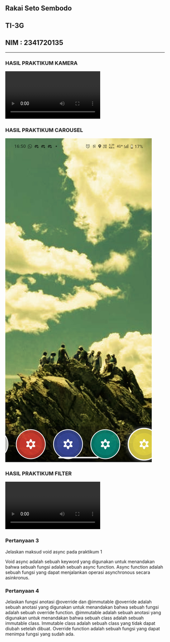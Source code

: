 ## Rakai Seto Sembodo
## TI-3G
## NIM : 2341720135

---

### HASIL PRAKTIKUM KAMERA
![Praktikum 1](img/kamera.mp4)

### HASIL PRAKTIKUM CAROUSEL
![Praktikum 2](img/carousel.jpg)

### HASIL PRAKTIKUM FILTER
![Praktikum 3](img/filter.mp4)

### Pertanyaan 3
Jelaskan maksud void async pada praktikum 1

Void async adalah sebuah keyword yang digunakan untuk menandakan bahwa sebuah fungsi adalah sebuah async function.
Async function adalah sebuah fungsi yang dapat menjalankan operasi asynchronous secara asinkronus.

### Pertanyaan 4
Jelaskan fungsi anotasi @override dan @immutable
@override adalah sebuah anotasi yang digunakan untuk menandakan bahwa sebuah fungsi adalah sebuah override function.
@immutable adalah sebuah anotasi yang digunakan untuk menandakan bahwa sebuah class adalah sebuah immutable class.
Immutable class adalah sebuah class yang tidak dapat diubah setelah dibuat.
Override function adalah sebuah fungsi yang dapat menimpa fungsi yang sudah ada.

